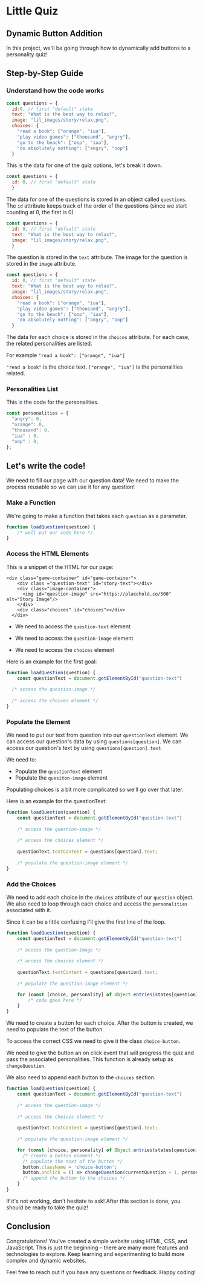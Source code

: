 # Little Quiz

## Dynamic Button Addition

In this project, we'll be going through how to dynamically add buttons to a personality quiz!

## Step-by-Step Guide

### Understand how the code works

```javascript
const questions = {
  id:0, // first "default" state
  text: "What is the best way to relax?",
  image: "lil_images/story/relax.png",
  choices: {
    "read a book": ["orange", "iua"],
    "play video games": ["thousand", "angry"],
    "go to the beach": ["oop", "iua"],
    "do absolutely nothing": ["angry", "oop"]
  }
```

This is the data for one of the quiz options, let's break it down.

```javascript
const questions = {
  id: 0, // first "default" state
  }
```
The data for one of the questions is stored in an object called `questions`. The `id` attribute keeps track of the order of the questions (since we start counting at 0, the first is 0)

```javascript
const questions = {
  id: 0, // first "default" state
  text: "What is the best way to relax?",
  image: "lil_images/story/relax.png",
  }
```
The question is stored in the `text` attribute. The image for the question is stored in the `image` attribute.


```javascript
const questions = {
  id: 0, // first "default" state
  text: "What is the best way to relax?",
  image: "lil_images/story/relax.png",
  choices: {
    "read a book": ["orange", "iua"],
    "play video games": ["thousand", "angry"],
    "go to the beach": ["oop", "iua"],
    "do absolutely nothing": ["angry", "oop"]
  }
```

The data for each choice is stored in the `choices` attribute. For each case, the related personalities are listed.

For example `"read a book": ["orange", "iua"]`

`"read a book"` is the choice text. `["orange", "iua"]` is the personalities related.

### Personalities List
This is the code for the personalities.

```javascript
const personalities = {
  "angry": 0,
  "orange": 0,
  "thousand": 0,
  "iua" : 0,
  "oop" : 0,
};
```

## Let's write the code!

We need to fill our page with our question data! We need to make the process reusable so we can use it for any question!

### Make a Function
We're going to make a function that takes each `question` as a parameter.

```javascript
function loadQuestion(question) {
    /* well put our code here */
}
```

### Access the HTML Elements
This is a snippet of the HTML for our page:
```xhtml
<div class="game-container" id="game-container">
    <div class ="question-text" id="story-text"></div>
    <div class="image-container">
      <img id="question-image" src="https://placehold.co/500" alt="Story Image"/>
    </div>
    <div class="choices" id="choices"></div>
  </div>
```
- We need to access the `question-text` element


- We need to access the `question-image` element


- We need to access the `choices` element

Here is an example for the first goal:
```javascript
function loadQuestion(question) {
    const questionText = document.getElementById("question-text")
  
  /* access the question-image */
  
  /* access the choices element */
}
```

### Populate the Element
We need to put our text from question into our `questionText` element. We can access our question's data by using `questions[question]`. We can access our question's text by using `questions[question].text`

We need to:
- Populate the `questionText` element
- Populate the `quesiton-image` element

Populating choices is a bit more complicated so we'll go over that later.

Here is an example for the questionText:

```javascript
function loadQuestion(question) {
    const questionText = document.getElementById("question-text")
  
    /* access the question-image */
  
    /* access the choices element */
  
    questionText.textContent = questions[question].text;
    
    /* populate the question-image element */
}
```

### Add the Choices
We need to add each choice in the `choices` attribute of our `question` object. We also need to loop through each choice and access the `personalities` associated with it.

Since it can be a little confusing I'll give the first line of the loop.

```javascript
function loadQuestion(question) {
    const questionText = document.getElementById("question-text")
  
    /* access the question-image */
  
    /* access the choices element */
  
    questionText.textContent = questions[question].text;
    
    /* populate the question-image element */

    for (const [choice, personality] of Object.entries(states[question].choices)) {
        /* code goes here */
    }
}
```

We need to create a button for each choice. After the button is created, we need to populate the text of the button. 

To access the correct CSS we need to give it the class `choice-button`.

We need to give the button an on click event that will progress the quiz and pass the associated personalities. This function is already setup as `changeQuestion`.

We also need to append each button to the `choices` section.
```javascript
function loadQuestion(question) {
    const questionText = document.getElementById("question-text")
  
    /* access the question-image */
  
    /* access the choices element */
  
    questionText.textContent = questions[question].text;
    
    /* populate the question-image element */

    for (const [choice, personality] of Object.entries(states[question].choices)) {
      /* create a button element */
      /* populate the text of the button */
      button.className = 'choice-button';
      button.onclick = () => changeQuestion(currentQuestion + 1, personality);
      /* append the button to the choices */
    }
}
```
If it's not working, don't hesitate to ask! After this section is done, you should be ready to take the quiz!

## Conclusion

Congratulations! You've created a simple website using HTML, CSS, and JavaScript. This is just the beginning – there are many more features and technologies to explore. Keep learning and experimenting to build more complex and dynamic websites.

Feel free to reach out if you have any questions or feedback. Happy coding!
